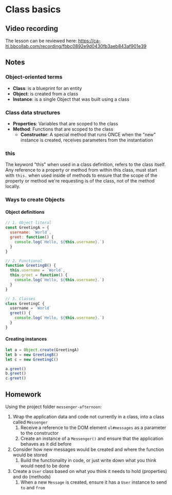 # Class basics

## Video recording

The lesson can be reviewed here: <https://ca-lti.bbcollab.com/recording/fbbc0892e9d0430fb3aeb843af901e39>


## Notes

### Object-oriented terms
- **Class**: is a blueprint for an entity
- **Object**: is created from a class
- **Instance**: is a single Object that was built using a class

### Class data structures
- **Properties**: Variables that are scoped to the class
- **Method**: Functions that are scoped to the class
   - **Constructor**: A special method that runs ONCE when the "new" instance is created, receives parameters from the instantiation

### this
The keyword "this" when used in a class definition, refers to the class itself. Any reference to a property or method from within this class, must start with `this.` when used inside of methods to ensure that the scope of the property or method we're requesting is of the class, not of the method locally.

### Ways to create Objects

#### Object definitions

```javascript
// 1. Object literal
const GreetingA = {
  username: `World`,
  greet: function() {
    console.log(`Hello, ${this.username}.`)
  }
}

// 2. Functional
function GreetingB() {
  this.username = `World`,
  this.greet = function() {
    console.log(`Hello, ${this.username}.`)
  }
}

// 3. Classes
class GreetingC {
  username = `World`
  greet() {
    console.log(`Hello, ${this.username}.`)
  }
}
```

#### Creating instances

```javascript
let a = Object.create(GreetingA)
let b = new GreetingB()
let c = new GreetingC()

a.greet()
b.greet()
c.greet()
```

## Homework
Using the project folder `messenger-afternoon`:
1. Wrap the application data and code not currently in a class, into a class called `Messenger`
   1. Receive a reference to the DOM element `ul#messages` as a parameter to the constructor
   2. Create an instance of a `Messenger()` and ensure that the application behaves as it did before
2. Consider how new messages would be created and where the function would be stored
   1. Build the functionality in code, or just write down what you think would need to be done
3. Create a `User` class based on what you think it needs to hold (properties) and do (methods)
   1. When a new `Message` is created, ensure it has a `User` instance to send `to` and `from`
